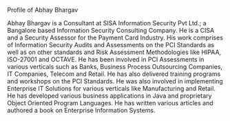 Profile of Abhay Bhargav

Abhay Bhargav is a Consultant at SISA Information Security Pvt Ltd.; a
Bangalore based Information Security Consulting Company. He is a CISA
and a Security Assessor for the Payment Card Industry. His work
comprises of Information Security Audits and Assessments on the PCI
Standards as well as on other standards and Risk Assessment
Methodologies like HIPAA, ISO-27001 and OCTAVE. He has been involved in
PCI Assessments in various verticals such as Banks, Business Process
Outsourcing Companies, IT Companies, Telecom and Retail. He has also
delivered training programs and workshops on the PCI Standards. He was
also involved in implementing Enterprise IT Solutions for various
verticals like Manufacturing and Retail. He has developed various
business applications in Java and proprietary Object Oriented Program
Languages. He has written various articles and authored a book on
Enterprise Information Systems.